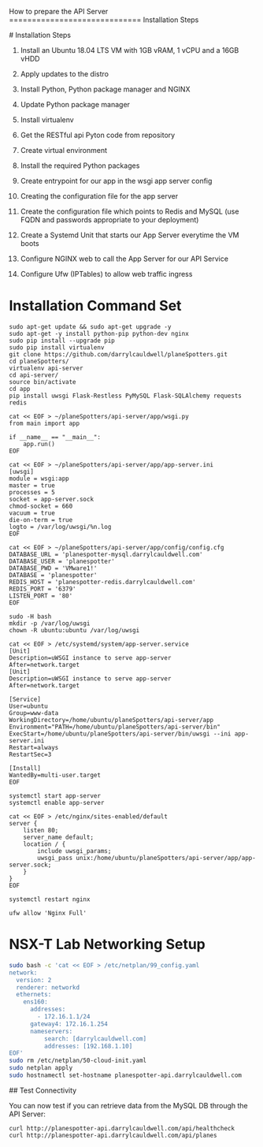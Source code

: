 How to prepare the API Server
============================= Installation Steps

# Installation Steps

1. Install an Ubuntu 18.04 LTS VM with 1GB vRAM, 1 vCPU and a 16GB vHDD

2. Apply updates to the distro

3. Install Python, Python package manager and NGINX

4. Update Python package manager

5. Install virtualenv

6. Get the RESTful api Pyton code from repository

7. Create virtual environment

8. Install the required Python packages

9. Create entrypoint for our app in the wsgi app server config

10. Creating the configuration file for the app server

11. Create the configuration file which points to Redis and MySQL (use FQDN and passwords appropriate to your deployment)

12. Create a Systemd Unit that starts our App Server everytime the VM boots

13. Configure NGINX web to call the App Server for our API Service

14. Configure Ufw (IPTables) to allow web traffic ingress

# Installation Command Set

```shell
sudo apt-get update && sudo apt-get upgrade -y
sudo apt-get -y install python-pip python-dev nginx
sudo pip install --upgrade pip
sudo pip install virtualenv
git clone https://github.com/darrylcauldwell/planeSpotters.git
cd planeSpotters/
virtualenv api-server
cd api-server/
source bin/activate
cd app
pip install uwsgi Flask-Restless PyMySQL Flask-SQLAlchemy requests redis

cat << EOF > ~/planeSpotters/api-server/app/wsgi.py
from main import app

if __name__ == "__main__":
    app.run()
EOF

cat << EOF > ~/planeSpotters/api-server/app/app-server.ini
[uwsgi]
module = wsgi:app
master = true
processes = 5
socket = app-server.sock
chmod-socket = 660
vacuum = true
die-on-term = true
logto = /var/log/uwsgi/%n.log
EOF

cat << EOF > ~/planeSpotters/api-server/app/config/config.cfg
DATABASE_URL = 'planespotter-mysql.darrylcauldwell.com'
DATABASE_USER = 'planespotter'
DATABASE_PWD = 'VMware1!'
DATABASE = 'planespotter'
REDIS_HOST = 'planespotter-redis.darrylcauldwell.com'
REDIS_PORT = '6379'
LISTEN_PORT = '80'
EOF

sudo -H bash
mkdir -p /var/log/uwsgi
chown -R ubuntu:ubuntu /var/log/uwsgi

cat << EOF > /etc/systemd/system/app-server.service
[Unit]
Description=uWSGI instance to serve app-server
After=network.target
[Unit]
Description=uWSGI instance to serve app-server
After=network.target

[Service]
User=ubuntu
Group=www-data
WorkingDirectory=/home/ubuntu/planeSpotters/api-server/app
Environment="PATH=/home/ubuntu/planeSpotters/api-server/bin"
ExecStart=/home/ubuntu/planeSpotters/api-server/bin/uwsgi --ini app-server.ini
Restart=always
RestartSec=3

[Install]
WantedBy=multi-user.target
EOF

systemctl start app-server
systemctl enable app-server

cat << EOF > /etc/nginx/sites-enabled/default
server {
    listen 80;
    server_name default;
    location / {
        include uwsgi_params;
        uwsgi_pass unix:/home/ubuntu/planeSpotters/api-server/app/app-server.sock;
    }
}
EOF

systemctl restart nginx

ufw allow 'Nginx Full'
```

# NSX-T Lab Networking Setup

``` bash
sudo bash -c 'cat << EOF > /etc/netplan/99_config.yaml
network:
  version: 2
  renderer: networkd
  ethernets:
    ens160:
      addresses:
        - 172.16.1.1/24
      gateway4: 172.16.1.254
      nameservers:
          search: [darrylcauldwell.com]
          addresses: [192.168.1.10]
EOF'
sudo rm /etc/netplan/50-cloud-init.yaml
sudo netplan apply
sudo hostnamectl set-hostname planespotter-api.darrylcauldwell.com
```

## Test Connectivity

You can now test if you can retrieve data from the MySQL DB through the API Server:

```
curl http://planespotter-api.darrylcauldwell.com/api/healthcheck
curl http://planespotter-api.darrylcauldwell.com/api/planes
```